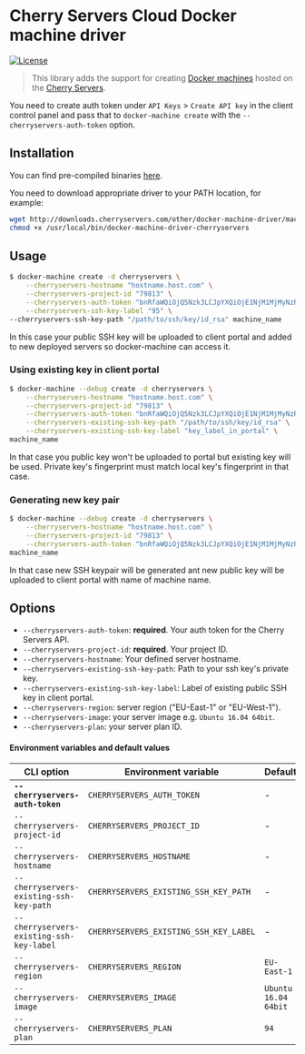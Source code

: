 # Cherry Servers Cloud Docker machine driver

[![License](https://img.shields.io/badge/License-MIT-blue.svg)](https://opensource.org/licenses/MIT)

> This library adds the support for creating [Docker machines](https://github.com/docker/machine) hosted on the [Cherry Servers](https://www.cherryservers.com/).

You need to create auth token under `API Keys` > `Create API key` in the client control panel
and pass that to `docker-machine create` with the `--cherryservers-auth-token` option.

## Installation

You can find pre-compiled binaries [here](http://downloads.cherryservers.com/other/docker-machine-driver/).

You need to download appropriate driver to your PATH location, for example:

```bash
wget http://downloads.cherryservers.com/other/docker-machine-driver/mac/docker-machine-driver-cherryservers -O /usr/local/bin/docker-machine-driver-cherryservers
chmod +x /usr/local/bin/docker-machine-driver-cherryservers
```


## Usage

```bash
$ docker-machine create -d cherryservers \
	--cherryservers-hostname "hostname.host.com" \
	--cherryservers-project-id "79813" \
	--cherryservers-auth-token "bnRfaWQiOjQ5Nzk3LCJpYXQiOjE1NjM1MjMyNzR9.iUCq4JxHYjXu"  \
	--cherryservers-ssh-key-label "95" \
--cherryservers-ssh-key-path "/path/to/ssh/key/id_rsa" machine_name
```

In this case your public SSH key will be uploaded to client portal and added to new deployed servers so docker-machine can access it.

### Using existing key in client portal

```bash
$ docker-machine --debug create -d cherryservers \
	--cherryservers-hostname "hostname.host.com" \
	--cherryservers-project-id "79813" \
	--cherryservers-auth-token "bnRfaWQiOjQ5Nzk3LCJpYXQiOjE1NjM1MjMyNzR9.iUCq4JxHYjXu" \
	--cherryservers-existing-ssh-key-path "/path/to/ssh/key/id_rsa" \
	--cherryservers-existing-ssh-key-label "key_label_in_portal" \
machine_name
```

In that case you public key won't be uploaded to portal but existing key will be used. Private key's fingerprint must match local key's fingerprint in that case.

### Generating new key pair

```bash
$ docker-machine --debug create -d cherryservers \
	--cherryservers-hostname "hostname.host.com" \
	--cherryservers-project-id "79813" \
	--cherryservers-auth-token "bnRfaWQiOjQ5Nzk3LCJpYXQiOjE1NjM1MjMyNzR9.iUCq4JxHYjXu" \
machine_name
```

In that case new SSH keypair will be generated ant new public key will be uploaded to client portal with name of machine name.

## Options

- `--cherryservers-auth-token`: **required**. Your auth token for the Cherry Servers API.
- `--cherryservers-project-id`: **required**. Your project ID.
- `--cherryservers-hostname`: Your defined server hostname.
- `--cherryservers-existing-ssh-key-path`: Path to your ssh key's private key.
- `--cherryservers-existing-ssh-key-label`: Label of existing public SSH key in client portal.
- `--cherryservers-region`: server region ("EU-East-1" or "EU-West-1").
- `--cherryservers-image`: your server image e.g. `Ubuntu 16.04 64bit`.
- `--cherryservers-plan`: your server plan ID.


#### Environment variables and default values

| CLI option                                | Environment variable                      | Default                    |
| ----------------------------------------- | ----------------------------------------- | -------------------------- |
| **`--cherryservers-auth-token`**          | `CHERRYSERVERS_AUTH_TOKEN`                | -                          |
| `--cherryservers-project-id`              | `CHERRYSERVERS_PROJECT_ID`                | -                          |
| `--cherryservers-hostname`                | `CHERRYSERVERS_HOSTNAME`                  | -                          |
| `--cherryservers-existing-ssh-key-path`   | `CHERRYSERVERS_EXISTING_SSH_KEY_PATH`     | -                          |
| `--cherryservers-existing-ssh-key-label`  | `CHERRYSERVERS_EXISTING_SSH_KEY_LABEL`    | -                          |
| `--cherryservers-region`                  | `CHERRYSERVERS_REGION`                    | `EU-East-1`                |
| `--cherryservers-image`                   | `CHERRYSERVERS_IMAGE`                     | `Ubuntu 16.04 64bit`       |
| `--cherryservers-plan`                    | `CHERRYSERVERS_PLAN`                      | `94`                       |
